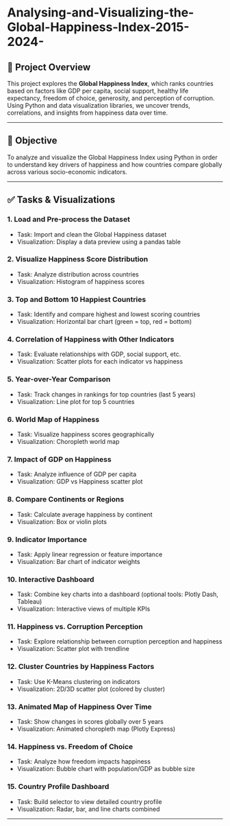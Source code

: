 # Analysing-and-Visualizing-the-Global-Happiness-Index-2015-2024-

## 📘 Project Overview

This project explores the **Global Happiness Index**, which ranks countries based on factors like GDP per capita, social support, healthy life expectancy, freedom of choice, generosity, and perception of corruption. Using Python and data visualization libraries, we uncover trends, correlations, and insights from happiness data over time.

---

## 🎯 Objective

To analyze and visualize the Global Happiness Index using Python in order to understand key drivers of happiness and how countries compare globally across various socio-economic indicators.

---

## ✅ Tasks & Visualizations

### 1. **Load and Pre-process the Dataset**
- Task: Import and clean the Global Happiness dataset
- Visualization: Display a data preview using a pandas table

### 2. **Visualize Happiness Score Distribution**
- Task: Analyze distribution across countries
- Visualization: Histogram of happiness scores

### 3. **Top and Bottom 10 Happiest Countries**
- Task: Identify and compare highest and lowest scoring countries
- Visualization: Horizontal bar chart (green = top, red = bottom)

### 4. **Correlation of Happiness with Other Indicators**
- Task: Evaluate relationships with GDP, social support, etc.
- Visualization: Scatter plots for each indicator vs happiness

### 5. **Year-over-Year Comparison**
- Task: Track changes in rankings for top countries (last 5 years)
- Visualization: Line plot for top 5 countries

### 6. **World Map of Happiness**
- Task: Visualize happiness scores geographically
- Visualization: Choropleth world map

### 7. **Impact of GDP on Happiness**
- Task: Analyze influence of GDP per capita
- Visualization: GDP vs Happiness scatter plot

### 8. **Compare Continents or Regions**
- Task: Calculate average happiness by continent
- Visualization: Box or violin plots

### 9. **Indicator Importance**
- Task: Apply linear regression or feature importance
- Visualization: Bar chart of indicator weights

### 10. **Interactive Dashboard**
- Task: Combine key charts into a dashboard (optional tools: Plotly Dash, Tableau)
- Visualization: Interactive views of multiple KPIs

### 11. **Happiness vs. Corruption Perception**
- Task: Explore relationship between corruption perception and happiness
- Visualization: Scatter plot with trendline

### 12. **Cluster Countries by Happiness Factors**
- Task: Use K-Means clustering on indicators
- Visualization: 2D/3D scatter plot (colored by cluster)

### 13. **Animated Map of Happiness Over Time**
- Task: Show changes in scores globally over 5 years
- Visualization: Animated choropleth map (Plotly Express)

### 14. **Happiness vs. Freedom of Choice**
- Task: Analyze how freedom impacts happiness
- Visualization: Bubble chart with population/GDP as bubble size

### 15. **Country Profile Dashboard**
- Task: Build selector to view detailed country profile
- Visualization: Radar, bar, and line charts combined

---




